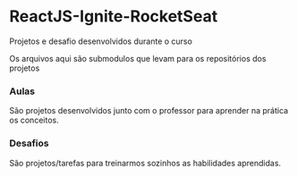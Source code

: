 # ReactJS-Ignite-RocketSeat
Projetos e desafio desenvolvidos durante o curso

Os arquivos aqui são submodulos que levam para os repositórios dos projetos

### Aulas
São projetos desenvolvidos junto com o professor para aprender na prática os conceitos.

### Desafios
São projetos/tarefas para treinarmos sozinhos as habilidades aprendidas.
